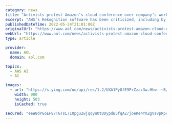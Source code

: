 ```yaml
---
category: news
title: "Activists protest Amazon’s cloud conference over company’s work with police, immigration agencies"
excerpt: "AWS’s Rekognition software has been criticized, including by Amazon’s own employees, as being less accurate in identifying people of color. At least three Black men have been incorrectly ..."
publishedDateTime: 2022-05-24T21:01:00Z
originalUrl: "https://www.aol.com/news/activists-protest-amazon-cloud-conference-200732718.html"
webUrl: "https://www.aol.com/news/activists-protest-amazon-cloud-conference-200732718.html"
type: article

provider:
  name: AOL
  domain: aol.com

topics:
  - AWS AI
  - AI

images:
  - url: "https://s.yimg.com/uu/api/res/1.2/UXA1PyOfE9PrZzac3w.Hhw--~B/aD01MDM7dz05MDA7YXBwaWQ9eXRhY2h5b24-/https://media.zenfs.com/en/the_hill_articles_341/bea61812685c2d7ca521be51eb7d8746"
    width: 900
    height: 503
    isCached: true

secured: "eeW8dPGoEF87TGTsL710pgu2wjqoyWOtDDypdB5fqAZ/joeKe4YmZgVsvpRpckVaA/cff/CRPofy5Rv6GBnK+DtifCOjnTJUCwoFw7CzJWJTeDhGw8ESJWtOZ1h1gxLwaQd1RSBxL8s/dp1q/JcF6cYMeC7W3+5GYJ3wnN3QVnM4MBbisuyQ3xvpwQmfUGsH3d6/a7YVslZL/T2LqYmGtj6whRRtvpOZMujhPsKj4GYmKCGsH6GChy0uIKF1C8c/GzPTwOufcQLv0uWiIvzDh04oWPzckS/AC66I+I7NhwmHJbAmpozAtpkHb9t2alHOAd6iiBuiXkVp7thPVkhkhaJe89xmZfcMn9rRmkRY+ho=;YiAqfAdbsRCF7sLUbGJYbA=="
---
```


